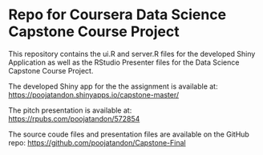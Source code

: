 # Repo for Coursera Data Science Capstone Course Project

This repository contains the ui.R and server.R files for the developed Shiny Application as well as the RStudio Presenter files for the Data Science Capstone Course Project.

The developed Shiny app for the the assignment is available at: https://poojatandon.shinyapps.io/capstone-master/

The pitch presentation is available at: 
https://rpubs.com/poojatandon/572854

The source coude files and presentation files are available on the GitHub repo: 
https://github.com/poojatandon/Capstone-Final
